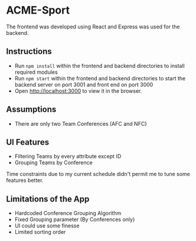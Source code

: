 # ACME-Sport
The frontend was developed using React and Express was used for the backend.

## Instructions
- Run `npm install` within the frontend and backend directories to install required modules
- Run `npm start` within the frontend and backend directories to start the backend server on port 3001 and front end on port 3000
- Open [http://localhost:3000](http://localhost:3000) to view it in the browser.

## Assumptions
- There are only two Team Conferences (AFC and NFC)

## UI Features
- Filtering Teams by every attribute except ID
- Grouping Teams by Conference

Time constraints due to my current schedule didn't permit me to tune some features better.

## Limitations of the App
- Hardcoded Conference Grouping Algorithm
- Fixed Grouping parameter (By Conferences only)
- UI could use some finesse
- Limited sorting order
